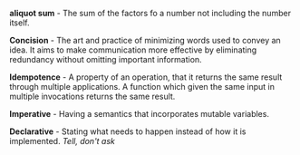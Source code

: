 **aliquot sum** - The sum of the factors fo a number not including the number itself.

**Concision** - The art and practice of minimizing words used to convey an idea. It aims to make communication more effective by eliminating redundancy without omitting important information.

**Idempotence** - A property of an operation, that it returns the same result through multiple applications. A function which given the same input in multiple invocations returns the same result. 

**Imperative** - Having a semantics that incorporates mutable variables.

**Declarative** - Stating what needs to happen instead of how it is implemented. *Tell, don't ask*